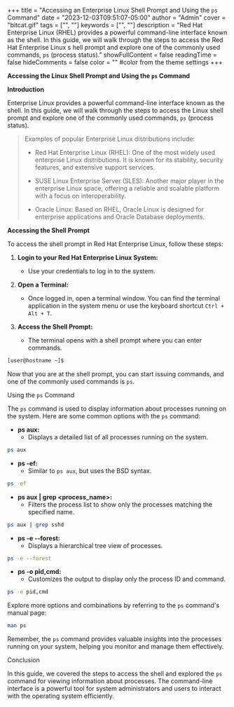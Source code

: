 +++
title = "Accessing an Enterprise Linux Shell Prompt and Using the `ps` Command"
date = "2023-12-03T09:51:07-05:00"
author = "Admin"
cover = "bitcat.gif"
tags = ["", ""]
keywords = ["", ""]
description = "Red Hat Enterprise Linux (RHEL) provides a powerful command-line interface known as the shell. In this guide, we will walk through the steps to access the Red Hat Enterprise Linux s    hell prompt and explore one of the commonly used commands, `ps` (process status)."
showFullContent = false
readingTime = false
hideComments = false
color = "" #color from the theme settings
+++

**Accessing the Linux Shell Prompt and Using the `ps` Command**

**Introduction**

Enterprise Linux provides a powerful command-line interface known as the shell. In this guide, we will walk through the steps to access the Linux shell prompt and explore one of the commonly used commands, `ps` (process status).

> Examples of popular Enterprise Linux distributions include:
>
>    * Red Hat Enterprise Linux (RHEL): One of the most widely used enterprise Linux distributions. It is known for its stability, security features, and extensive support services.
>
>    * SUSE Linux Enterprise Server (SLES): Another major player in the enterprise Linux space, offering a reliable and scalable platform with a focus on interoperability.
>
>    * Oracle Linux: Based on RHEL, Oracle Linux is designed for enterprise applications and Oracle Database deployments.

**Accessing the Shell Prompt**


To access the shell prompt in Red Hat Enterprise Linux, follow these steps:

1. **Login to your Red Hat Enterprise Linux System:**
   - Use your credentials to log in to the system.

2. **Open a Terminal:**
   - Once logged in, open a terminal window. You can find the terminal application in the system menu or use the keyboard shortcut `Ctrl + Alt + T`.

3. **Access the Shell Prompt:**
   - The terminal opens with a shell prompt where you can enter commands.

```bash
[user@hostname ~]$
```
Now that you are at the shell prompt, you can start issuing commands, and one of the commonly used commands is `ps`.

Using the `ps` Command

The `ps` command is used to display information about processes running on the system. Here are some common options with the `ps` command:

- **ps aux:**
  - Displays a detailed list of all processes running on the system.

```bash
ps aux
```

- **ps -ef:**
  - Similar to `ps aux`, but uses the BSD syntax.

```bash
ps -ef
```

- **ps aux | grep <process_name>:**
  - Filters the process list to show only the processes matching the specified name.

```bash
ps aux | grep sshd
```

- **ps -e --forest:**
  - Displays a hierarchical tree view of processes.

```bash
ps -e --forest
```

- **ps -o pid,cmd:**
  - Customizes the output to display only the process ID and command.

```bash
ps -o pid,cmd
```

Explore more options and combinations by referring to the `ps` command's manual page:

```bash
man ps
```

Remember, the `ps` command provides valuable insights into the processes running on your system, helping you monitor and manage them effectively.

Conclusion

In this guide, we covered the steps to access the shell and explored the `ps` command for viewing information about processes. The command-line interface is a powerful tool for system administrators and users to interact with the operating system efficiently.
